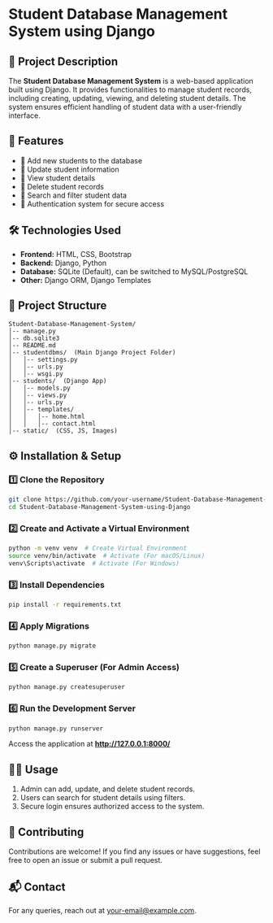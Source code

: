 # Student Database Management System using Django

## 📌 Project Description
The **Student Database Management System** is a web-based application built using Django. It provides functionalities to manage student records, including creating, updating, viewing, and deleting student details. The system ensures efficient handling of student data with a user-friendly interface.

## 🚀 Features
- 🔹 Add new students to the database
- 🔹 Update student information
- 🔹 View student details
- 🔹 Delete student records
- 🔹 Search and filter student data
- 🔹 Authentication system for secure access

## 🛠️ Technologies Used
- **Frontend:** HTML, CSS, Bootstrap
- **Backend:** Django, Python
- **Database:** SQLite (Default), can be switched to MySQL/PostgreSQL
- **Other:** Django ORM, Django Templates

## 📂 Project Structure
```
Student-Database-Management-System/
│-- manage.py
│-- db.sqlite3
│-- README.md
│-- studentdbms/  (Main Django Project Folder)
│   │-- settings.py
│   │-- urls.py
│   │-- wsgi.py
│-- students/  (Django App)
│   │-- models.py
│   │-- views.py
│   │-- urls.py
│   │-- templates/
│   │   │-- home.html
│   │   │-- contact.html
│-- static/  (CSS, JS, Images)
```

## ⚙️ Installation & Setup
### 1️⃣ Clone the Repository
```bash
git clone https://github.com/your-username/Student-Database-Management-System-using-Django.git
cd Student-Database-Management-System-using-Django
```

### 2️⃣ Create and Activate a Virtual Environment
```bash
python -m venv venv  # Create Virtual Environment
source venv/bin/activate  # Activate (For macOS/Linux)
venv\Scripts\activate  # Activate (For Windows)
```

### 3️⃣ Install Dependencies
```bash
pip install -r requirements.txt
```

### 4️⃣ Apply Migrations
```bash
python manage.py migrate
```

### 5️⃣ Create a Superuser (For Admin Access)
```bash
python manage.py createsuperuser
```

### 6️⃣ Run the Development Server
```bash
python manage.py runserver
```
Access the application at **http://127.0.0.1:8000/**

## 👨‍💻 Usage
1. Admin can add, update, and delete student records.
2. Users can search for student details using filters.
3. Secure login ensures authorized access to the system.

## 🤝 Contributing
Contributions are welcome! If you find any issues or have suggestions, feel free to open an issue or submit a pull request.

## 📬 Contact
For any queries, reach out at [your-email@example.com](mailto:your-email@example.com).

